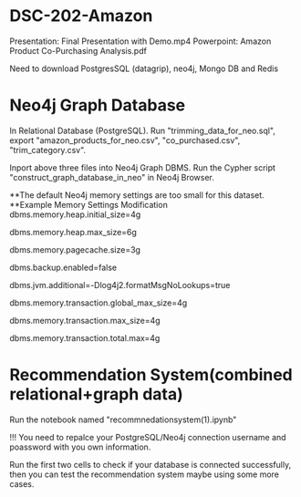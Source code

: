 # DSC-202-Amazon
Presentation: Final Presentation with Demo.mp4
Powerpoint: Amazon Product Co-Purchasing Analysis.pdf

Need to download PostgresSQL (datagrip), neo4j, Mongo DB and Redis

# Neo4j Graph Database
In Relational Database (PostgreSQL). Run "trimming_data_for_neo.sql", export "amazon_products_for_neo.csv", "co_purchased.csv", "trim_category.csv". 

Inport above three files into Neo4j Graph DBMS. Run the Cypher script "construct_graph_database_in_neo" in Neo4j Browser. 


**The default Neo4j memory settings are too small for this dataset. 
**Example Memory Settings Modification
dbms.memory.heap.initial_size=4g

dbms.memory.heap.max_size=6g

dbms.memory.pagecache.size=3g

dbms.backup.enabled=false

dbms.jvm.additional=-Dlog4j2.formatMsgNoLookups=true

dbms.memory.transaction.global_max_size=4g

dbms.memory.transaction.max_size=4g

dbms.memory.transaction.total.max=4g



# Recommendation System(combined relational+graph data)

Run the notebook named "recommnedationsystem(1).ipynb"

!!! You need to repalce your PostgreSQL/Neo4j connection username and poassword with you own information.

Run the first two cells to check if your database is connected successfully, then you can test the recommendation system maybe using some more cases.
